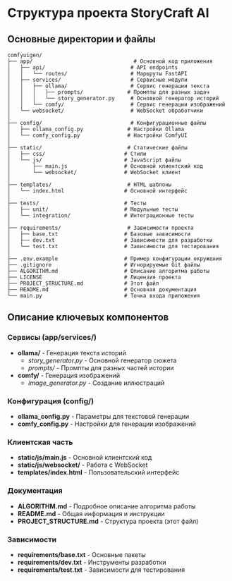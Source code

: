 # Структура проекта StoryCraft AI

## Основные директории и файлы

```
comfyuigen/
├── app/                                # Основной код приложения
│   ├── api/                           # API endpoints
│   │   └── routes/                    # Маршруты FastAPI
│   ├── services/                      # Сервисные модули
│   │   ├── ollama/                    # Сервис генерации текста
│   │   │   ├── prompts/              # Промпты для разных задач
│   │   │   └── story_generator.py     # Основной генератор историй
│   │   └── comfy/                     # Сервис генерации изображений
│   └── websocket/                     # WebSocket обработчики
│
├── config/                            # Конфигурационные файлы
│   ├── ollama_config.py              # Настройки Ollama
│   └── comfy_config.py               # Настройки ComfyUI
│
├── static/                           # Статические файлы
│   ├── css/                         # Стили
│   └── js/                          # JavaScript файлы
│       ├── main.js                  # Основной клиентский код
│       └── websocket/               # WebSocket клиент
│
├── templates/                        # HTML шаблоны
│   └── index.html                   # Основной интерфейс
│
├── tests/                           # Тесты
│   ├── unit/                        # Модульные тесты
│   └── integration/                 # Интеграционные тесты
│
├── requirements/                     # Зависимости проекта
│   ├── base.txt                     # Базовые зависимости
│   ├── dev.txt                      # Зависимости для разработки
│   └── test.txt                     # Зависимости для тестирования
│
├── .env.example                     # Пример конфигурации окружения
├── .gitignore                       # Игнорируемые Git файлы
├── ALGORITHM.md                     # Описание алгоритма работы
├── LICENSE                          # Лицензия проекта
├── PROJECT_STRUCTURE.md             # Этот файл
├── README.md                        # Основная документация
└── main.py                          # Точка входа приложения
```

## Описание ключевых компонентов

### Сервисы (app/services/)
- **ollama/** - Генерация текста историй
  - *story_generator.py* - Основной генератор сюжета
  - *prompts/* - Промпты для разных частей истории
- **comfy/** - Генерация изображений
  - *image_generator.py* - Создание иллюстраций

### Конфигурация (config/)
- **ollama_config.py** - Параметры для текстовой генерации
- **comfy_config.py** - Настройки для генерации изображений

### Клиентская часть
- **static/js/main.js** - Основной клиентский код
- **static/js/websocket/** - Работа с WebSocket
- **templates/index.html** - Пользовательский интерфейс

### Документация
- **ALGORITHM.md** - Подробное описание алгоритма работы
- **README.md** - Общая информация и инструкции
- **PROJECT_STRUCTURE.md** - Структура проекта (этот файл)

### Зависимости
- **requirements/base.txt** - Основные пакеты
- **requirements/dev.txt** - Инструменты разработки
- **requirements/test.txt** - Зависимости для тестирования
